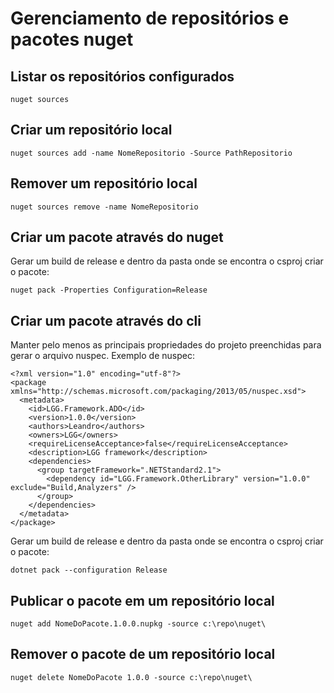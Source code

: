 <h1>Gerenciamento de repositórios e pacotes nuget</h1>

<h2>Listar os repositórios configurados</h2>

```
nuget sources
```

<h2>Criar um repositório local</h2>

```
nuget sources add -name NomeRepositorio -Source PathRepositorio
```

<h2>Remover um repositório local</h2>

```
nuget sources remove -name NomeRepositorio
```

<h2>Criar um pacote através do nuget</h2>
Gerar um build de release e dentro da pasta onde se encontra o csproj criar o pacote:

```
nuget pack -Properties Configuration=Release
```

<h2>Criar um pacote através do cli</h2>
Manter pelo menos as principais propriedades do projeto preenchidas para gerar o arquivo nuspec. Exemplo de nuspec:

```
<?xml version="1.0" encoding="utf-8"?>
<package xmlns="http://schemas.microsoft.com/packaging/2013/05/nuspec.xsd">
  <metadata>
    <id>LGG.Framework.ADO</id>
    <version>1.0.0</version>
    <authors>Leandro</authors>
    <owners>LGG</owners>
    <requireLicenseAcceptance>false</requireLicenseAcceptance>
    <description>LGG framework</description>
    <dependencies>
      <group targetFramework=".NETStandard2.1">
        <dependency id="LGG.Framework.OtherLibrary" version="1.0.0" exclude="Build,Analyzers" />
      </group>
    </dependencies>
  </metadata>
</package>
```

Gerar um build de release e dentro da pasta onde se encontra o csproj criar o pacote:

```
dotnet pack --configuration Release
```

<h2>Publicar o pacote em um repositório local</h2>

```
nuget add NomeDoPacote.1.0.0.nupkg -source c:\repo\nuget\
```

<h2>Remover o pacote de um repositório local</h2>

```
nuget delete NomeDoPacote 1.0.0 -source c:\repo\nuget\
```
